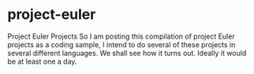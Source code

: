 # project-euler
Project Euler Projects
So I am posting this compilation of project Euler projects as a coding sample, I intend to do several of these projects in several different languages. We shall see how it turns out. Ideally it would be at least one a day.
